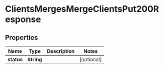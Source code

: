 

# ClientsMergesMergeClientsPut200Response


## Properties

Name | Type | Description | Notes
------------ | ------------- | ------------- | -------------
**status** | **String** |  |  [optional]



